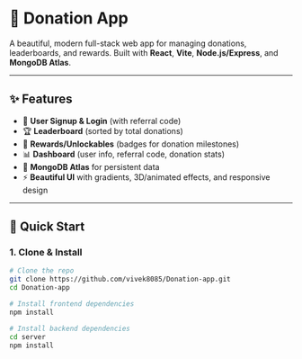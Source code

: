 # 🌟 Donation App

A beautiful, modern full-stack web app for managing donations, leaderboards, and rewards. Built with **React**, **Vite**, **Node.js/Express**, and **MongoDB Atlas**.

---

## ✨ Features

- 🔐 **User Signup & Login** (with referral code)
- 🏆 **Leaderboard** (sorted by total donations)
- 🎁 **Rewards/Unlockables** (badges for donation milestones)
- 📊 **Dashboard** (user info, referral code, donation stats)
- 💾 **MongoDB Atlas** for persistent data
- ⚡ **Beautiful UI** with gradients, 3D/animated effects, and responsive design

---

## 🚀 Quick Start

### 1. Clone & Install
```bash
# Clone the repo
git clone https://github.com/vivek8085/Donation-app.git
cd Donation-app

# Install frontend dependencies
npm install

# Install backend dependencies
cd server
npm install